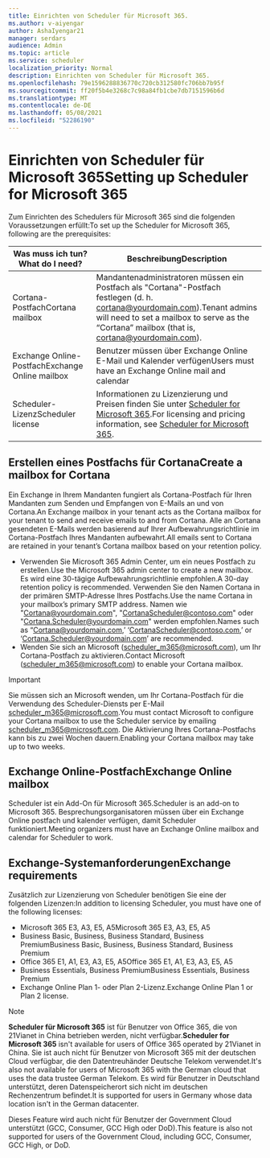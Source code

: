 ```yaml
---
title: Einrichten von Scheduler für Microsoft 365.
ms.author: v-aiyengar
author: AshaIyengar21
manager: serdars
audience: Admin
ms.topic: article
ms.service: scheduler
localization_priority: Normal
description: Einrichten von Scheduler für Microsoft 365.
ms.openlocfilehash: 79e1596288836770c720cb312580fc706bb7b95f
ms.sourcegitcommit: ff20f5b4e3268c7c98a84fb1cbe7db7151596b6d
ms.translationtype: MT
ms.contentlocale: de-DE
ms.lasthandoff: 05/08/2021
ms.locfileid: "52286190"
---
```

# <a name="setting-up-scheduler-for-microsoft-365"></a><span data-ttu-id="d0e29-103">Einrichten von Scheduler für Microsoft 365</span><span class="sxs-lookup"><span data-stu-id="d0e29-103">Setting up Scheduler for Microsoft 365</span></span>

<span data-ttu-id="d0e29-104">Zum Einrichten des Schedulers für Microsoft 365 sind die folgenden Voraussetzungen erfüllt:</span><span class="sxs-lookup"><span data-stu-id="d0e29-104">To set up the Scheduler for Microsoft 365, following are the prerequisites:</span></span>

|<span data-ttu-id="d0e29-105">**Was muss ich tun?**</span><span class="sxs-lookup"><span data-stu-id="d0e29-105">**What do I need?**</span></span> |<span data-ttu-id="d0e29-106">**Beschreibung**</span><span class="sxs-lookup"><span data-stu-id="d0e29-106">**Description**</span></span> |
|-------------------|-------------|
|<span data-ttu-id="d0e29-107">Cortana-Postfach</span><span class="sxs-lookup"><span data-stu-id="d0e29-107">Cortana mailbox</span></span> |<span data-ttu-id="d0e29-108">Mandantenadministratoren müssen ein Postfach als "Cortana"-Postfach festlegen (d. h. cortana@yourdomain.com).</span><span class="sxs-lookup"><span data-stu-id="d0e29-108">Tenant admins will need to set a mailbox to serve as the “Cortana” mailbox (that is, cortana@yourdomain.com).</span></span>         |
|<span data-ttu-id="d0e29-109">Exchange Online-Postfach</span><span class="sxs-lookup"><span data-stu-id="d0e29-109">Exchange Online mailbox</span></span> |<span data-ttu-id="d0e29-110">Benutzer müssen über Exchange Online E-Mail und Kalender verfügen</span><span class="sxs-lookup"><span data-stu-id="d0e29-110">Users must have an Exchange Online mail and calendar</span></span>         |
|<span data-ttu-id="d0e29-111">Scheduler-Lizenz</span><span class="sxs-lookup"><span data-stu-id="d0e29-111">Scheduler license</span></span> |<span data-ttu-id="d0e29-112">Informationen zu Lizenzierung und Preisen finden Sie unter [Scheduler for Microsoft 365](https://www.microsoft.com/microsoft-365/meeting-scheduler-pricing).</span><span class="sxs-lookup"><span data-stu-id="d0e29-112">For licensing and pricing information, see [Scheduler for Microsoft 365](https://www.microsoft.com/microsoft-365/meeting-scheduler-pricing).</span></span>        |

## <a name="create-a-mailbox-for-cortana"></a><span data-ttu-id="d0e29-113">Erstellen eines Postfachs für Cortana</span><span class="sxs-lookup"><span data-stu-id="d0e29-113">Create a mailbox for Cortana</span></span>
<span data-ttu-id="d0e29-114">Ein Exchange in Ihrem Mandanten fungiert als Cortana-Postfach für Ihren Mandanten zum Senden und Empfangen von E-Mails an und von Cortana.</span><span class="sxs-lookup"><span data-stu-id="d0e29-114">An Exchange mailbox in your tenant acts as the Cortana mailbox for your tenant to send and receive emails to and from Cortana.</span></span> <span data-ttu-id="d0e29-115">Alle an Cortana gesendeten E-Mails werden basierend auf Ihrer Aufbewahrungsrichtlinie im Cortana-Postfach Ihres Mandanten aufbewahrt.</span><span class="sxs-lookup"><span data-stu-id="d0e29-115">All emails sent to Cortana are retained in your tenant’s Cortana mailbox based on your retention policy.</span></span>

- <span data-ttu-id="d0e29-116">Verwenden Sie Microsoft 365 Admin Center, um ein neues Postfach zu erstellen.</span><span class="sxs-lookup"><span data-stu-id="d0e29-116">Use the Microsoft 365 admin center to create a new mailbox.</span></span> <span data-ttu-id="d0e29-117">Es wird eine 30-tägige Aufbewahrungsrichtlinie empfohlen.</span><span class="sxs-lookup"><span data-stu-id="d0e29-117">A 30-day retention policy is recommended.</span></span> <span data-ttu-id="d0e29-118">Verwenden Sie den Namen Cortana in der primären SMTP-Adresse Ihres Postfachs.</span><span class="sxs-lookup"><span data-stu-id="d0e29-118">Use the name Cortana in your mailbox’s primary SMTP address.</span></span> <span data-ttu-id="d0e29-119">Namen wie "Cortana@yourdomain.com", "CortanaScheduler@contoso.com" oder "Cortana.Scheduler@yourdomain.com" werden empfohlen.</span><span class="sxs-lookup"><span data-stu-id="d0e29-119">Names such as “Cortana@yourdomain.com,’ ‘CortanaScheduler@contoso.com,’ or ‘Cortana.Scheduler@yourdomain.com’ are recommended.</span></span>
- <span data-ttu-id="d0e29-120">Wenden Sie sich an Microsoft (scheduler_m365@microsoft.com), um Ihr Cortana-Postfach zu aktivieren.</span><span class="sxs-lookup"><span data-stu-id="d0e29-120">Contact Microsoft (scheduler_m365@microsoft.com) to enable your Cortana mailbox.</span></span> 

> [!IMPORTANT]
> <span data-ttu-id="d0e29-121">Sie müssen sich an Microsoft wenden, um Ihr Cortana-Postfach für die Verwendung des Scheduler-Diensts per E-Mail scheduler_m365@microsoft.com.</span><span class="sxs-lookup"><span data-stu-id="d0e29-121">You must contact Microsoft to configure your Cortana mailbox to use the Scheduler service by emailing scheduler_m365@microsoft.com.</span></span> <span data-ttu-id="d0e29-122">Die Aktivierung Ihres Cortana-Postfachs kann bis zu zwei Wochen dauern.</span><span class="sxs-lookup"><span data-stu-id="d0e29-122">Enabling your Cortana mailbox may take up to two weeks.</span></span>

## <a name="exchange-online-mailbox"></a><span data-ttu-id="d0e29-123">Exchange Online-Postfach</span><span class="sxs-lookup"><span data-stu-id="d0e29-123">Exchange Online mailbox</span></span>
<span data-ttu-id="d0e29-124">Scheduler ist ein Add-On für Microsoft 365.</span><span class="sxs-lookup"><span data-stu-id="d0e29-124">Scheduler is an add-on to Microsoft 365.</span></span> <span data-ttu-id="d0e29-125">Besprechungsorganisatoren müssen über ein Exchange Online postfach und kalender verfügen, damit Scheduler funktioniert.</span><span class="sxs-lookup"><span data-stu-id="d0e29-125">Meeting organizers must have an Exchange Online mailbox and calendar for Scheduler to work.</span></span>

## <a name="exchange-requirements"></a><span data-ttu-id="d0e29-126">Exchange-Systemanforderungen</span><span class="sxs-lookup"><span data-stu-id="d0e29-126">Exchange requirements</span></span>

<span data-ttu-id="d0e29-127">Zusätzlich zur Lizenzierung von Scheduler benötigen Sie eine der folgenden Lizenzen:</span><span class="sxs-lookup"><span data-stu-id="d0e29-127">In addition to licensing Scheduler, you must have one of the following licenses:</span></span>

- <span data-ttu-id="d0e29-128">Microsoft 365 E3, A3, E5, A5</span><span class="sxs-lookup"><span data-stu-id="d0e29-128">Microsoft 365 E3, A3, E5, A5</span></span>
- <span data-ttu-id="d0e29-129">Business Basic, Business, Business Standard, Business Premium</span><span class="sxs-lookup"><span data-stu-id="d0e29-129">Business Basic, Business, Business Standard, Business Premium</span></span>
- <span data-ttu-id="d0e29-130">Office 365 E1, A1, E3, A3, E5, A5</span><span class="sxs-lookup"><span data-stu-id="d0e29-130">Office 365 E1, A1, E3, A3, E5, A5</span></span>
- <span data-ttu-id="d0e29-131">Business Essentials, Business Premium</span><span class="sxs-lookup"><span data-stu-id="d0e29-131">Business Essentials, Business Premium</span></span>
- <span data-ttu-id="d0e29-132">Exchange Online Plan 1- oder Plan 2-Lizenz.</span><span class="sxs-lookup"><span data-stu-id="d0e29-132">Exchange Online Plan 1 or Plan 2 license.</span></span> 

> [!Note]
> <span data-ttu-id="d0e29-133">**Scheduler für Microsoft 365** ist für Benutzer von Office 365, die von 21Vianet in China betrieben werden, nicht verfügbar.</span><span class="sxs-lookup"><span data-stu-id="d0e29-133">**Scheduler for Microsoft 365** isn't available for users of Office 365 operated by 21Vianet in China.</span></span> <span data-ttu-id="d0e29-134">Sie ist auch nicht für Benutzer von Microsoft 365 mit der deutschen Cloud verfügbar, die den Datentreuhänder Deutsche Telekom verwendet.</span><span class="sxs-lookup"><span data-stu-id="d0e29-134">It's also not available for users of Microsoft 365 with the German cloud that uses the data trustee German Telekom.</span></span> <span data-ttu-id="d0e29-135">Es wird für Benutzer in Deutschland unterstützt, deren Datenspeicherort sich nicht im deutschen Rechenzentrum befindet.</span><span class="sxs-lookup"><span data-stu-id="d0e29-135">It is supported for users in Germany whose data location isn't in the German datacenter.</span></span>
>
><span data-ttu-id="d0e29-136">Dieses Feature wird auch nicht für Benutzer der Government Cloud unterstützt (GCC, Consumer, GCC High oder DoD).</span><span class="sxs-lookup"><span data-stu-id="d0e29-136">This feature is also not supported for users of the Government Cloud, including GCC, Consumer, GCC High, or DoD.</span></span>
